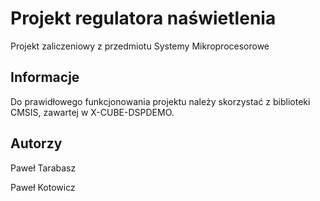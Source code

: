 # Projekt regulatora naświetlenia

Projekt zaliczeniowy z przedmiotu Systemy Mikroprocesorowe

## Informacje

Do prawidłowego funkcjonowania projektu należy skorzystać z biblioteki CMSIS, zawartej w X-CUBE-DSPDEMO.

## Autorzy

Paweł Tarabasz

Paweł Kotowicz

